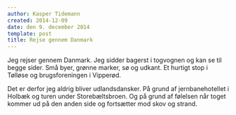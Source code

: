 ```yaml
---
author: Kasper Tidemann
created: 2014-12-09
date: den 9. december 2014
template: post
title: Rejse gennem Danmark
---
```


Jeg rejser gennem Danmark. Jeg sidder bagerst i togvognen og kan se til begge sider. Små byer, grønne marker, sø og udkant. Et hurtigt stop i Tølløse og brugsforeningen i Vipperød.

Det er derfor jeg aldrig bliver udlandsdansker. På grund af jernbanehotellet i Holbæk og turen under Storebæltsbroen. Og på grund af følelsen når toget kommer ud på den anden side og fortsætter mod skov og strand.